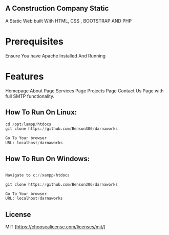 ## A Construction Company Static
A Static Web built With HTML, CSS , BOOTSTRAP AND PHP

# Prerequisites
Ensure You have Apache Installed And Running


# Features
Homepage
About Page
Services Page
Projects Page
Contact Us Page with full SMTP functionality.

## How To Run On Linux:

```python
cd /opt/lampp/htdocs
git clone https://github.com/Benson306/darnaworks

Go To Your browser
URL: localhost/darnaworks
```

## How To Run On Windows:

```python

Navigate to c://xampp/htdocs

git clone https://github.com/Benson306/darnaworks

Go To Your browser
URL: localhost/darnaworks
```

## License
MIT [https://choosealicense.com/licenses/mit/]
